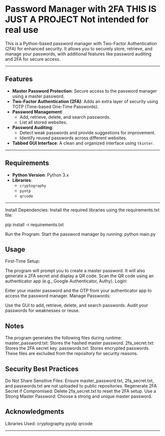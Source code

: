 # Password Manager with 2FA THIS IS JUST A PROJECT Not intended for real use

This is a Python-based password manager with Two-Factor Authentication (2FA) for enhanced security. It allows you to securely store, retrieve, and manage your passwords, with additional features like password auditing and 2FA for secure access.

---

## Features
- **Master Password Protection**: Secure access to the password manager using a master password.
- **Two-Factor Authentication (2FA)**: Adds an extra layer of security using TOTP (Time-based One-Time Passwords).
- **Password Management**:
  - Add, retrieve, delete, and search passwords.
  - List all stored websites.
- **Password Auditing**:
  - Detect weak passwords and provide suggestions for improvement.
  - Identify reused passwords across different websites.
- **Tabbed GUI Interface**: A clean and organized interface using `tkinter`.

---

## Requirements
- **Python Version**: Python 3.x
- **Libraries**:
  - `cryptography`
  - `pyotp`
  - `qrcode`

---



   Install Dependencies: Install the required libraries using the requirements.txt file:

pip install -r requirements.txt

Run the Program: Start the password manager by running:
python main.py


## Usage
First-Time Setup:

The program will prompt you to create a master password.
It will also generate a 2FA secret and display a QR code. Scan the QR code using an authenticator app (e.g., Google Authenticator, Authy).
Login:

Enter your master password and the OTP from your authenticator app to access the password manager.
Manage Passwords:

Use the GUI to add, retrieve, delete, and search passwords.
Audit your passwords for weaknesses or reuse.

## Notes
The program generates the following files during runtime:
master_password.txt: Stores the hashed master password.
2fa_secret.txt: Stores the 2FA secret key.
passwords.txt: Stores encrypted passwords.
These files are excluded from the repository for security reasons.


## Security Best Practices
Do Not Share Sensitive Files: Ensure master_password.txt, 2fa_secret.txt, and passwords.txt are not uploaded to public repositories.
Regenerate 2FA Secret if Compromised: Delete 2fa_secret.txt to reset the 2FA setup.
Use a Strong Master Password: Choose a strong and unique master password.


## Acknowledgments
Libraries Used:
cryptography
pyotp
qrcode



---
